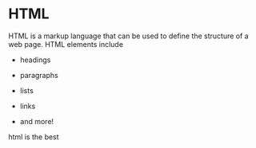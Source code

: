 # HTML



HTML is a markup language that can be used to define the structure of a web page. HTML elements include



* headings

* paragraphs

* lists

* links

* and more!



html is the best